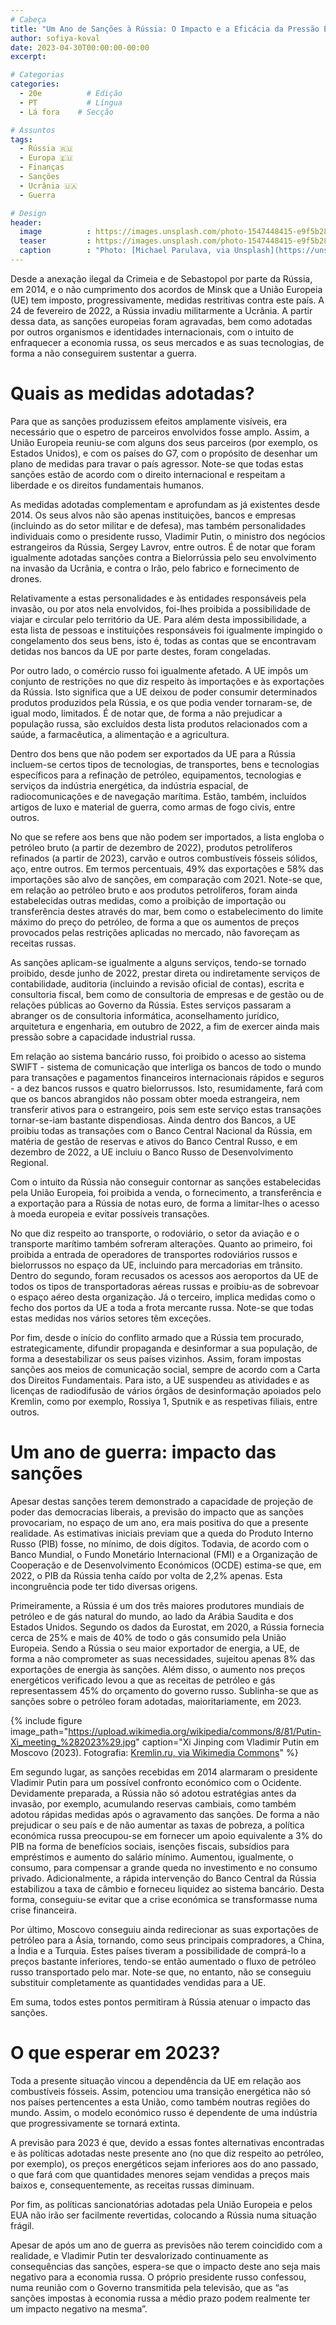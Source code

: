 ```yaml
---
# Cabeça
title: "Um Ano de Sanções à Rússia: O Impacto e a Eficácia da Pressão Exercida pela UE"
author: sofiya-koval
date: 2023-04-30T00:00:00-00:00
excerpt:

# Categorias
categories:
  - 20e          # Edição
  - PT           # Língua
  - Lá fora    # Secção

# Assuntos
tags:
  - Rússia 🇷🇺
  - Europa 🇪🇺
  - Finanças
  - Sanções
  - Ucrânia 🇺🇦
  - Guerra

# Design
header:
  image          : https://images.unsplash.com/photo-1547448415-e9f5b28e570d?ixlib=rb-4.0.3&ixid=MnwxMjA3fDB8MHxwaG90by1wYWdlfHx8fGVufDB8fHx8&auto=format&fit=crop&w=1470&q=80
  teaser         : https://images.unsplash.com/photo-1547448415-e9f5b28e570d?ixlib=rb-4.0.3&ixid=MnwxMjA3fDB8MHxwaG90by1wYWdlfHx8fGVufDB8fHx8&auto=format&fit=crop&w=1470&q=80
  caption        : "Photo: [Michael Parulava, via Unsplash](https://unsplash.com/photos/L4jrg4c7928)"
---
```


Desde a anexação ilegal da Crimeia e de Sebastopol por parte da Rússia, em 2014, e o não cumprimento dos acordos de Minsk que a União Europeia (UE) tem imposto, progressivamente, medidas restritivas contra este país. A 24 de fevereiro de 2022, a Rússia invadiu militarmente a Ucrânia. A partir dessa data, as sanções europeias foram agravadas, bem como adotadas por outros organismos e identidades internacionais, com o intuito de enfraquecer a economia russa, os seus mercados e as suas tecnologias, de forma a não conseguirem sustentar a guerra.

# Quais as medidas adotadas?

Para que as sanções produzissem efeitos amplamente visíveis, era necessário que o espetro de parceiros envolvidos fosse amplo. Assim, a União Europeia reuniu-se com alguns dos seus parceiros (por exemplo, os Estados Unidos), e com os países do G7, com o propósito de desenhar um plano de medidas para travar o país agressor. Note-se que todas estas sanções estão de acordo com o direito internacional e respeitam a liberdade e os direitos fundamentais humanos. 

As medidas adotadas complementam e aprofundam as já existentes desde 2014. Os  seus alvos não são apenas instituições, bancos e empresas (incluindo as do setor militar e de defesa), mas também personalidades individuais como o presidente russo, Vladimir Putin, o ministro dos negócios estrangeiros da Rússia, Sergey Lavrov, entre outros. É de notar que foram igualmente adotadas sanções contra a Bielorrússia pelo seu envolvimento na invasão da Ucrânia, e contra o Irão, pelo fabrico e fornecimento de drones. 

Relativamente a estas personalidades e às entidades responsáveis pela invasão, ou por atos nela envolvidos, foi-lhes proibida a possibilidade de viajar e circular pelo território da UE. Para além desta impossibilidade, a esta lista de pessoas e instituições responsáveis foi igualmente impingido o congelamento dos seus bens, isto é, todas as contas que se encontravam detidas nos bancos da UE por parte destes, foram congeladas. 

Por outro lado, o comércio russo foi igualmente afetado. A UE impôs um conjunto de restrições no que diz respeito às importações e às exportações da Rússia. Isto significa que a UE deixou de poder consumir determinados produtos produzidos pela Rússia, e os que podia vender tornaram-se, de igual modo, limitados. É de notar que, de forma a não prejudicar a população russa, são excluídos desta lista produtos relacionados com a saúde, a farmacêutica, a alimentação e a agricultura.  

Dentro dos bens que não podem ser exportados da UE para a Rússia incluem-se certos tipos de tecnologias, de transportes, bens e tecnologias específicos para a refinação de petróleo, equipamentos, tecnologias e serviços da indústria energética, da indústria espacial, de radiocomunicações e de navegação marítima. Estão, também, incluídos artigos de luxo e material de guerra, como armas de fogo civis, entre outros.

No que se refere aos bens que não podem ser importados, a lista engloba o petróleo bruto (a partir de dezembro de 2022), produtos petrolíferos refinados (a partir de 2023), carvão e outros combustíveis fósseis sólidos, aço, entre outros.  Em termos percentuais, 49% das exportações e 58% das importações são alvo de sanções, em comparação com 2021. Note-se que, em relação ao petróleo bruto e aos produtos petrolíferos, foram ainda estabelecidas outras medidas, como a proibição de importação ou transferência destes através do mar, bem como o estabelecimento do limite máximo do preço do petróleo, de forma a que os aumentos de preços provocados pelas restrições aplicadas no mercado, não favoreçam as receitas russas. 

As sanções aplicam-se igualmente a alguns serviços, tendo-se tornado proibido, desde junho de 2022, prestar direta ou indiretamente serviços de contabilidade, auditoria (incluindo a revisão oficial de contas), escrita e consultoria fiscal, bem como de consultoria de empresas e de gestão ou de relações públicas ao Governo da Rússia.  Estes serviços passaram a abranger os de consultoria informática, aconselhamento jurídico, arquitetura e engenharia, em outubro de 2022, a fim de exercer ainda mais pressão sobre a capacidade industrial russa.

Em relação ao sistema bancário russo, foi proibido o acesso ao sistema SWIFT - sistema de comunicação que interliga os bancos de todo o mundo para transações e pagamentos financeiros internacionais rápidos e seguros - a dez bancos russos e quatro bielorrussos. Isto, resumidamente, fará com que os bancos abrangidos não possam obter moeda estrangeira, nem transferir ativos para o estrangeiro, pois sem este serviço estas transações tornar-se-iam bastante dispendiosas. Ainda dentro dos Bancos, a UE proibiu todas as transações com o Banco Central Nacional da Rússia, em matéria de gestão de reservas e ativos do Banco Central Russo, e em dezembro de 2022, a UE incluiu o Banco Russo de Desenvolvimento Regional.

Com o intuito da Rússia não conseguir contornar as sanções estabelecidas pela União Europeia, foi proibida a venda, o fornecimento, a transferência e a exportação para a Rússia de notas euro, de forma a limitar-lhes o acesso à moeda europeia e evitar possíveis transações.

No que diz respeito ao transporte, o rodoviário, o setor da aviação e o transporte marítimo também sofreram alterações. Quanto ao primeiro, foi proibida a entrada de operadores de transportes rodoviários russos e bielorrussos no espaço da UE, incluindo para mercadorias em trânsito. Dentro do segundo, foram recusados os acessos aos aeroportos da UE de todos os tipos de transportadoras aéreas russas e proibiu-as de sobrevoar o espaço aéreo desta organização. Já o terceiro, implica medidas como o fecho dos portos da UE a toda a frota mercante russa. Note-se que todas estas medidas nos vários setores têm exceções.

Por fim, desde o início do conflito armado que a Rússia tem procurado, estrategicamente, difundir propaganda e desinformar a sua população, de forma a desestabilizar os seus países vizinhos. Assim, foram impostas sanções aos meios de comunicação social, sempre de acordo com a Carta dos Direitos Fundamentais. Para isto, a UE suspendeu as atividades e as licenças de radiodifusão de vários órgãos de desinformação apoiados pelo Kremlin, como por exemplo, Rossiya 1, Sputnik e as respetivas filiais, entre outros. 

# Um ano de guerra: impacto das sanções

Apesar destas sanções terem demonstrado a capacidade de projeção de poder das democracias liberais, a previsão do impacto que as sanções provocariam, no espaço de um ano, era mais positiva do que a presente realidade. As estimativas iniciais previam que a queda do Produto Interno Russo (PIB) fosse, no mínimo, de dois dígitos. Todavia,  de acordo com o Banco Mundial, o Fundo Monetário Internacional (FMI) e a Organização de Cooperação e de Desenvolvimento Económicos (OCDE) estima-se que, em 2022, o PIB da Rússia tenha caído por volta de 2,2% apenas. Esta incongruência pode ter tido diversas origens.

Primeiramente, a Rússia é um dos três maiores produtores mundiais de petróleo e de gás natural do mundo, ao lado da Arábia Saudita e dos Estados Unidos. Segundo os dados da Eurostat, em 2020, a Rússia fornecia cerca de 25% e mais de 40% de todo o gás consumido pela União Europeia. Sendo a Rússia o seu maior exportador de energia, a UE, de forma a não comprometer as suas necessidades, sujeitou apenas 8% das exportações de energia às sanções. Além disso, o aumento nos preços energéticos verificado levou a que as receitas de petróleo e gás representassem 45% do orçamento do governo russo. Sublinha-se que as sanções sobre o petróleo foram adotadas, maioritariamente, em 2023.

{% include figure image_path="https://upload.wikimedia.org/wikipedia/commons/8/81/Putin-Xi_meeting_%282023%29.jpg" caption="Xi Jinping com Vladimir Putin em Moscovo (2023). Fotografia: [Kremlin.ru, via Wikimedia Commons](https://commons.wikimedia.org/wiki/File:Putin-Xi_meeting_(2023).jpg)" %}

Em segundo lugar, as sanções recebidas em 2014 alarmaram o presidente Vladimir Putin para um possível confronto económico com o Ocidente. Devidamente preparada, a Rússia não só adotou estratégias antes da invasão, por exemplo, acumulando reservas cambiais, como também adotou rápidas medidas após o agravamento das sanções. De forma a não prejudicar o seu país e de não aumentar as taxas de pobreza, a política económica russa preocupou-se em fornecer um apoio equivalente a 3% do PIB na forma de benefícios sociais, isenções fiscais, subsídios para empréstimos e aumento do salário mínimo. Aumentou, igualmente, o consumo, para compensar a grande queda no investimento e no consumo privado. Adicionalmente, a rápida intervenção do Banco Central da Rússia estabilizou a taxa de câmbio e forneceu liquidez ao sistema bancário. Desta forma, conseguiu-se evitar que a crise económica se transformasse numa crise financeira.

Por último, Moscovo conseguiu ainda redirecionar as suas exportações de petróleo para a Ásia, tornando, como seus principais compradores, a China, a Índia e a Turquia. Estes países tiveram a possibilidade de comprá-lo a preços bastante inferiores, tendo-se então aumentado o fluxo de petróleo russo transportado pelo mar. Note-se que, no entanto, não se conseguiu substituir completamente as quantidades vendidas para a UE. 

Em suma, todos estes pontos permitiram à Rússia atenuar o impacto das sanções. 

# O que esperar em 2023?

Toda a presente situação vincou a dependência da UE em relação aos combustíveis fósseis. Assim, potenciou uma transição energética não só nos países pertencentes a esta União, como também noutras regiões do mundo. Assim, o modelo económico russo é dependente de uma indústria que progressivamente se tornará extinta. 

A previsão para 2023 é que, devido a essas fontes alternativas encontradas e às políticas adotadas neste presente ano (no que diz respeito ao petróleo, por exemplo), os preços energéticos sejam inferiores aos do ano passado, o que fará com que quantidades menores sejam vendidas a preços mais baixos e, consequentemente, as receitas russas diminuam.  

Por fim, as políticas sancionatórias adotadas pela União Europeia e pelos EUA não irão ser facilmente revertidas, colocando a Rússia numa situação frágil. 

Apesar de após um ano de guerra as previsões não terem coincidido com a realidade, e Vladimir Putin ter desvalorizado continuamente as consequências das sanções, espera-se que o impacto deste ano seja mais negativo para a economia russa. O próprio presidente russo confessou, numa reunião com o Governo transmitida pela televisão, que as “as sanções impostas à economia russa a médio prazo podem realmente ter um impacto negativo na mesma”.